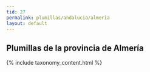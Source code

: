```yaml
---
tid: 27
permalink: plumillas/andalucia/almeria
layout: default
---
```

## Plumillas de la provincia de Almería
{% include taxonomy_content.html %}
